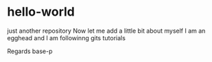 # hello-world
just another repository
Now let me add a little bit about myself
I am an egghead and I am followinng gits tutorials

Regards
base-p
